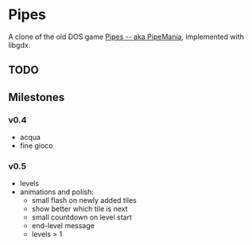 # Pipes
A clone of the old DOS game [Pipes -- aka PipeMania](https://www.freegameempire.com/games/Pipe), implemented with libgdx.


## TODO
## Milestones

### v0.4
- acqua
- fine gioco

### v0.5
- levels
- animations and polish:
  - small flash on newly added tiles
  - show better which tile is next
  - small countdown on level start
  - end-level message
  - levels > 1

